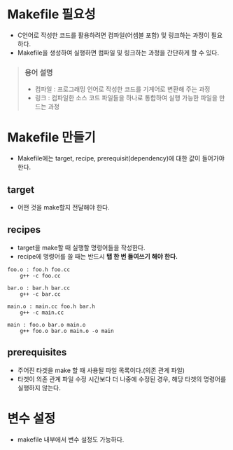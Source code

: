 # Makefile 필요성

- C언어로 작성한 코드를 활용하려면 컴파일(어셈블 포함) 및 링크하는 과정이 필요하다.
- Makefile을 생성하여 실행하면 컴파일 및 링크하는 과정을 간단하게 할 수 있다.

> ### 용어 설명
> - 컴파일 : 프로그래밍 언어로 작성한 코드를 기계어로 변환해 주는 과정
> - 링크 : 컴파일한 소스 코드 파일들을 하나로 통합하여 실행 가능한 파일을 만드는 과정

# Makefile 만들기

- Makefile에는 target, recipe, prerequisit(dependency)에 대한 값이 들어가야 한다.

## target

- 어떤 것을 make할지 전달해야 한다.

## recipes

- target을 make할 때 실행할 명령어들을 작성한다.
- recipe에 명령어를 쓸 때는 반드시 **탭 한 번 들여쓰기 해야 한다.**

```linux
foo.o : foo.h foo.cc
    g++ -c foo.cc

bar.o : bar.h bar.cc
    g++ -c bar.cc

main.o : main.cc foo.h bar.h
    g++ -c main.cc

main : foo.o bar.o main.o
    g++ foo.o bar.o main.o -o main
```

## prerequisites

- 주어진 타겟을 make 할 때 사용될 파일 목록이다.(의존 관계 파일)
- 타겟이 의존 관계 파일 수정 시간보다 더 나중에 수정된 경우, 해당 타겟의 명령어를 실행하지 않는다.

# 변수 설정

- makefile 내부에서 변수 설정도 가능하다.